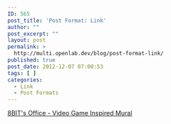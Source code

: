 ```yaml
---
ID: 565
post_title: 'Post Format: Link'
author: ""
post_excerpt: ""
layout: post
permalink: >
  http://multi.openlab.dev/blog/post-format-link/
published: true
post_date: 2012-12-07 07:00:53
tags: [ ]
categories:
  - Link
  - Post Formats
---
```

<a title="Video Game Inspired Mural [Pics, Videos]" href="http://wpdaily.co/mural/" target="_blank">8BIT's Office - Video Game Inspired Mural</a>